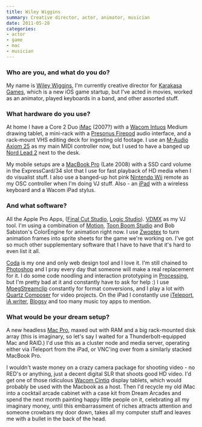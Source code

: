 ```yaml
---
title: Wiley Wiggins
summary: Creative director, actor, animator, musician
date: 2011-05-28
categories:
- actor
- game
- mac
- musician
---
```


### Who are you, and what do you do?

My name is [Wiley Wiggins](http://wileywiggins.com "Wiley's website."), I'm currently creative director for [Karakasa Games](http://karakasagames.com "Karaka's website."), which is a new iOS game startup, but I've acted in movies, worked as an animator, played keyboards in a band, and other assorted stuff.

### What hardware do you use?

At home I have a Core 2 Duo [iMac][] (2007?) with a [Wacom Intuos][intuos] Medium drawing tablet, a mini-rack with a [Presonus Firepod][fp10] audio interface, and a rack-mount VHS editing deck for ingesting old footage. I use an [M-Audio Axiom 25][axiom-25] as my main MIDI controller now, but I used to have a banged up [Nord Lead 2][nord-lead-2] next to the desk.

My mobile setups are a [MacBook Pro][macbook-pro] (Late 2008) with a SSD card volume in the ExpressCard/34 slot that I use for fast playback of HD media when I do visualist stuff. I also use a banged-up hot pink [Nintendo Wii][wii] remote as my OSC controller when I'm doing VJ stuff. Also - an [iPad][] with a wireless keyboard and a Wacom iPad stylus.

### And what software?

All the Apple Pro Apps, ([Final Cut Studio][final-cut-studio], [Logic Studio][logic-studio]). [VDMX][] as my VJ tool. I'm using a combination of [Motion][], [Toon Boom Studio][toon-boom-studio] and Bob Sabiston's ColorEngine for animation right now. I use [Zwoptex][] to turn animation frames into sprite sheets for the game we're working on. I've got so much other supplementary software that I have to have that it's hard to even list it all.

[Coda][] is my one and only web design tool and I love it. I'm still chained to [Photoshop][] and I pray every day that someone will make a real replacement for it. I do some code noodling and interaction prototyping in [Processing][], but I'm pretty bad at it and constantly have to ask for help :) I use [MpegStreamclip][mpeg-streamclip] constantly for format conversions, and I play a lot with [Quartz Composer][quartz-composer] for video projects. On the iPad I constantly use [iTeleport][iteleport-ios], [iA writer][ia-writer-ios], [Blogsy][blogsy-ios] and too many music toy apps to mention.

### What would be your dream setup?

A new headless [Mac Pro][mac-pro], maxed out with RAM and a big rack-mounted disk array (this is imaginary, so let's say I waited for a Thunderbolt-equipped Mac and RAID.) I'd use this as a cluster node and media server, operating either via iTeleport from the iPad, or VNC'ing over from a similarly stacked MacBook Pro.

I wouldn't waste money on a crazy camera package for shooting video - no RED's or anything, just a decent digital SLR that shoots good HD video. I'd get one of those ridiculous [Wacom Cintiq][cintiq] display tablets, which would probably be used with the Macbook as a host. Then I'd recycle my old iMac into a cocktail arcade cabinet with a case kit from Dream Arcades and spend the next month painting happy little people on it, celebrating all my imaginary money, until this embarrassment of riches attracts attention and someone crowbars my door down, takes all my computer stuff and leaves me with a bullet in the back of the head.

[axiom-25]: http://web.archive.org/web/20140729045928/http://www.m-audio.com:80/products/en_us/Axiom25.html "A USB MIDI controller."
[blogsy-ios]: https://www.macstories.net/reviews/blogsy-a-better-blogging-app-for-ipad/ "A blog-posting app for iOS."
[cintiq]: https://www.wacom.com/en-us/us/cintiq "A computer screen you can draw on."
[coda]: https://panic.com/coda/ "A single-window HTML/web tool for the Mac."
[final-cut-studio]: https://en.wikipedia.org/wiki/Final_Cut_Studio "A post-production suite of software for Mac OS X."
[fp10]: http://web.archive.org/web/20230323214408/https://www.presonus.com/products/FP10 "A Firewire-based audio recording system."
[ia-writer-ios]: https://apps.apple.com/us/app/ia-writer/id392502056 "A focus-oriented writing application for iOS."
[imac]: https://www.apple.com/imac-24/ "An all-in-one computer."
[intuos]: https://www.wacom.com/en-us/products/pen-tablets/wacom-intuos "A pen tablet."
[ipad]: https://www.apple.com/ipad/ "A tablet device."
[iteleport-ios]: http://web.archive.org/web/20190612064413/https://www.iteleportmobile.com/ "An iOS remote-control app for other computers."
[logic-studio]: https://en.wikipedia.org/wiki/Logic_Studio "A collection of software for creating and editing audio."
[mac-pro]: https://www.apple.com/mac-pro/ "The Intel-based Mac tower computer."
[macbook-pro]: https://www.apple.com/macbook-pro/ "A laptop."
[motion]: https://www.apple.com/final-cut-pro/motion/ "A 3D motion graphics suite."
[mpeg-streamclip]: http://www.squared5.com/ "A video converter and editor."
[nord-lead-2]: https://www.vintagesynth.com/clavia/nord2.php "A synthesizer."
[photoshop]: https://www.adobe.com/products/photoshop.html "A bitmap image editor."
[processing]: https://processing.org/ "A programming language/environment."
[quartz-composer]: https://en.wikipedia.org/wiki/Quartz_Composer "A visual programming environment."
[toon-boom-studio]: https://www.toonboom.com/ "A 2D animation software package."
[vdmx]: https://vidvox.net/ "Real-time video studio software for the Mac."
[wii]: https://www.nintendo.com/wii/ "A unique gaming console."
[zwoptex]: http://web.archive.org/web/20200919130507/https://zwopple.com/zwoptex/ "A 2D sprite-packing tool."
